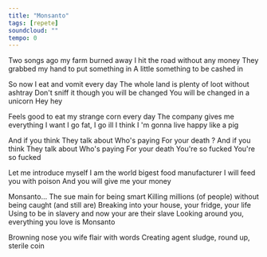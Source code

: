 ```yaml
---
title: "Monsanto"
tags: [repete]
soundcloud: ""
tempo: 0
---
```


Two songs ago my farm burned away
I hit the road without any money
They grabbed my hand to put something in
A little something to be cashed in

So now I eat and vomit  every day
The whole land is plenty of loot without ashtray
Don't sniff it though you will be changed
You will be changed in a unicorn Hey hey

Feels good to eat my strange corn every day
The company gives me everything I want
I go fat, I go ill
I think I 'm gonna live happy like a pig

And if you think They talk about
Who's paying For your death ?
And if you think They talk about
Who's paying For your death
You're so fucked
You're so fucked

Let me introduce myself
I am the world bigest food manufacturer
I will feed you with poison
And you will give me your money


Monsanto...
The sue main for being smart
Killing millions (of people)
without being caught (and still are)
Breaking into your house, your fridge, your life
Using to be in slavery and now your are their slave
Looking around you, everything you love is Monsanto

Browning nose you wife flair with words
Creating agent sludge, round up, sterile coin

